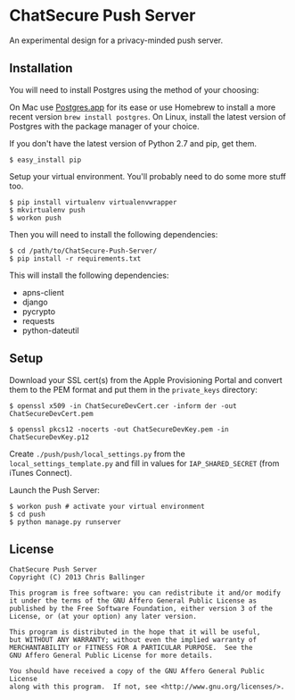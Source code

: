 ChatSecure Push Server
======================

An experimental design for a privacy-minded push server.

Installation
------------

You will need to install Postgres using the method of your choosing:

On Mac use [Postgres.app](http://postgresapp.com) for its ease or use Homebrew to install a more recent version `brew install postgres`. On Linux, install the latest version of Postgres with the package manager of your choice.

If you don't have the latest version of Python 2.7 and pip, get them.

    $ easy_install pip

Setup your virtual environment. You'll probably need to do some more stuff too.

    $ pip install virtualenv virtualenvwrapper
    $ mkvirtualenv push
    $ workon push
    
Then you will need to install the following dependencies: 

	$ cd /path/to/ChatSecure-Push-Server/
	$ pip install -r requirements.txt
	
This will install the following dependencies:

 * apns-client
 * django
 * pycrypto
 * requests
 * python-dateutil
    
Setup
---------

Download your SSL cert(s) from the Apple Provisioning Portal and convert them to the PEM format and put them in the `private_keys` directory:

    $ openssl x509 -in ChatSecureDevCert.cer -inform der -out ChatSecureDevCert.pem
    
    $ openssl pkcs12 -nocerts -out ChatSecureDevKey.pem -in ChatSecureDevKey.p12
    
    
Create `./push/push/local_settings.py` from the `local_settings_template.py` and fill in values for `IAP_SHARED_SECRET` (from iTunes Connect).    

Launch the Push Server:

	$ workon push # activate your virtual environment
	$ cd push
    $ python manage.py runserver
    

License
---------

	ChatSecure Push Server
	Copyright (C) 2013 Chris Ballinger
	
	This program is free software: you can redistribute it and/or modify
	it under the terms of the GNU Affero General Public License as
	published by the Free Software Foundation, either version 3 of the
	License, or (at your option) any later version.
	
	This program is distributed in the hope that it will be useful,
	but WITHOUT ANY WARRANTY; without even the implied warranty of
	MERCHANTABILITY or FITNESS FOR A PARTICULAR PURPOSE.  See the
	GNU Affero General Public License for more details.
	
	You should have received a copy of the GNU Affero General Public License
	along with this program.  If not, see <http://www.gnu.org/licenses/>.